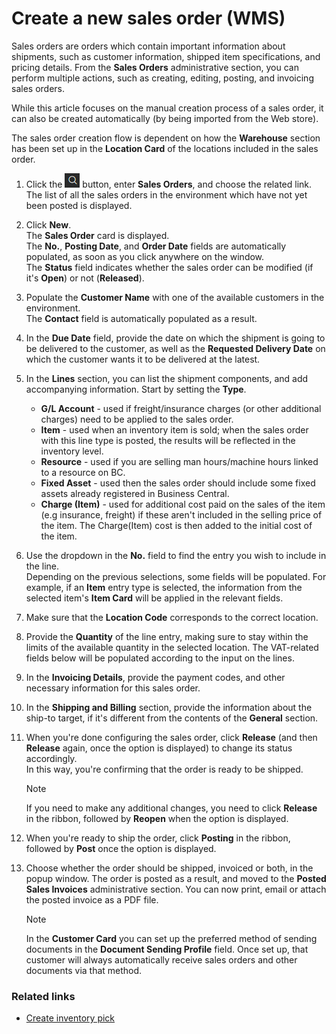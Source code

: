 # Create a new sales order (WMS)

Sales orders are orders which contain important information about shipments, such as customer information, shipped item specifications, and pricing details. From the **Sales Orders** administrative section, you can perform multiple actions, such as creating, editing, posting, and invoicing sales orders.

While this article focuses on the manual creation process of a sales order, it can also be created automatically (by being imported from the Web store).

The sales order creation flow is dependent on how the **Warehouse** section has been set up in the **Location Card** of the locations included in the sales order. 

1. Click the ![Lightbulb that opens the Tell Me feature](../../images/Icons/Lightbulb_icon.png "Tell Me what you want to do") button, enter **Sales Orders**, and choose the related link.      
   The list of all the sales orders in the environment which have not yet been posted is displayed.
2. Click **New**.      
   The **Sales Order** card is displayed.     
   The **No.**, **Posting Date**, and **Order Date** fields are automatically populated, as soon as you click anywhere on the window.      
   The **Status** field indicates whether the sales order can be modified (if it's **Open**) or not (**Released**).
3. Populate the **Customer Name** with one of the available customers in the environment.     
   The **Contact** field is automatically populated as a result.
4. In the **Due Date** field, provide the date on which the shipment is going to be delivered to the customer, as well as the **Requested Delivery Date** on which the customer wants it to be delivered at the latest. 
5. In the **Lines** section, you can list the shipment components, and add accompanying information. Start by setting the **Type**.     
   - **G/L Account** - used if freight/insurance charges (or other additional charges) need to be applied to the sales order.
   - **Item** - used when an inventory item is sold; when the sales order with this line type is posted, the results will be reflected in the inventory level.
   - **Resource** -  used if you are selling man hours/machine hours linked to a resource on BC.
   - **Fixed Asset** - used then the sales order should include some fixed assets already registered in Business Central.
   - **Charge (Item)** - used for additional cost paid on the sales of the item (e.g insurance, freight) if these aren't included in the selling price of the item. The Charge(Item) cost is then added to the initial cost of the item.
6. Use the dropdown in the **No.** field to find the entry you wish to include in the line.     
   Depending on the previous selections, some fields will be populated. For example, if an **Item** entry type is selected, the information from the selected item's **Item Card** will be applied in the relevant fields. 
7. Make sure that the **Location Code** corresponds to the correct location. 
8. Provide the **Quantity** of the line entry, making sure to stay within the limits of the available quantity in the selected location. 
   The VAT-related fields below will be populated according to the input on the lines.
9. In the **Invoicing Details**, provide the payment codes, and other necessary information for this sales order.
10. In the **Shipping and Billing** section, provide the information about the ship-to target, if it's different from the contents of the **General** section.
11. When you're done configuring the sales order, click **Release** (and then **Release** again, once the option is displayed) to change its status accordingly.       
    In this way, you're confirming that the order is ready to be shipped.

    > [!Note]
    > If you need to make any additional changes, you need to click **Release** in the ribbon, followed by **Reopen** when the option is displayed.

12. When you're ready to ship the order, click **Posting** in the ribbon, followed by **Post** once the option is displayed.
13. Choose whether the order should be shipped, invoiced or both, in the popup window. 
    The order is posted as a result, and moved to the **Posted Sales Invoices** administrative section.
    You can now print, email or attach the posted invoice as a PDF file. 

    > [!Note]
    > In the **Customer Card** you can set up the preferred method of sending documents in the **Document Sending Profile** field. Once set up, that customer will always automatically receive sales orders and other documents via that method.


### Related links

- [Create inventory pick](create_inventory_pick_sales_order.md)